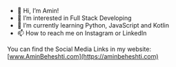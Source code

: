- 👋 Hi, I’m Amin!
- 👀 I’m interested in Full Stack Developing
- 🌱 I’m currently learning Python, JavaScript and Kotlin
- 📫 How to reach me on Instagram or LinkedIn

You can find the Social Media Links in my website:
[www.AminBeheshti.com](https://aminbeheshti.com)
